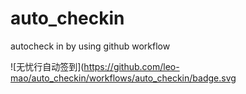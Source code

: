 # auto_checkin
autocheck in by using github workflow

![无忧行自动签到](https://github.com/leo-mao/auto_checkin/workflows/auto_checkin/badge.svg
